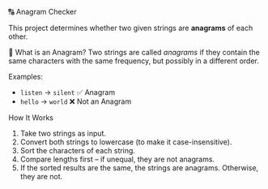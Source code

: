 
🔠 Anagram Checker

This project determines whether two given strings are **anagrams** of each other.  

 📖 What is an Anagram?
Two strings are called *anagrams* if they contain the same characters with the same frequency, but possibly in a different order.  

Examples:
- `listen` → `silent` ✅ Anagram  
- `hello` → `world` ❌ Not an Anagram  

 How It Works
1. Take two strings as input.  
2. Convert both strings to lowercase (to make it case-insensitive).  
3. Sort the characters of each string.  
4. Compare lengths first – if unequal, they are not anagrams.  
5. If the sorted results are the same, the strings are anagrams. Otherwise, they are not.  

